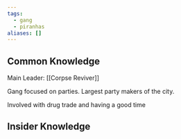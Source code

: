 ```yaml
---
tags:
  - gang
  - piranhas
aliases: []
---
```

## Common Knowledge
Main Leader: [[Corpse Reviver]]

Gang focused on parties.
Largest party makers of the city.

Involved with drug trade and having a 
good time 
## Insider Knowledge

